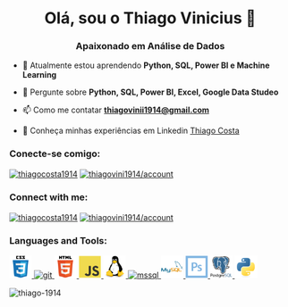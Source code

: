 <h1 align="center">Olá, sou o Thiago Vinicius 👋</h1>
<h3 align="center">Apaixonado em Análise de Dados</h3>

- 🌱 Atualmente estou aprendendo **Python, SQL, Power BI e Machine Learning**

- 💬 Pergunte sobre **Python, SQL, Power BI, Excel, Google Data Studeo**

- 📫 Como me contatar **thiagovinii1914@gmail.com**

- 📄 Conheça minhas experiências em Linkedin [Thiago Costa](https://www.linkedin.com/in/thiagocosta1914)

<h3 align="left">Conecte-se comigo:</h3>
<p align ="esquerda">
<a href="https://linkedin.com/in/thiagocosta1914" target="blank"><img align="center" src="https://raw.githubusercontent.com/rahuldkjain/github-profile-readme -generator/master/src/images/icons/Social/linked-in-alt.svg" alt="thiagocosta1914" height="30" width="40" /></a>
<a href="https:/ /kaggle.com/thiagovini1914/account" target="blank"><img align="center" src="https://raw.githubusercontent.com/rahuldkjain/github-profile-readme-generator/master/src/images /icons/Social/kaggle.svg" alt="thiagovini1914/account" height="30" width="40" /></a>
</p>

<h3 align="left">Connect with me:</h3>
<p align="left">
<a href="https://linkedin.com/in/thiagocosta1914" target="blank"><img align="center" src="https://raw.githubusercontent.com/rahuldkjain/github-profile-readme-generator/master/src/images/icons/Social/linked-in-alt.svg" alt="thiagocosta1914" height="30" width="40" /></a>
<a href="https://kaggle.com/thiagovini1914/account" target="blank"><img align="center" src="https://raw.githubusercontent.com/rahuldkjain/github-profile-readme-generator/master/src/images/icons/Social/kaggle.svg" alt="thiagovini1914/account" height="30" width="40" /></a>

</p>

<h3 align="left">Languages and Tools:</h3>
<p align="left"> <a href="https://www.w3schools.com/css/" target="_blank" rel="noreferrer"> <img src="https://raw.githubusercontent.com/devicons/devicon/master/icons/css3/css3-original-wordmark.svg" alt="css3" width="40" height="40"/> </a> <a href="https://git-scm.com/" target="_blank" rel="noreferrer"> <img src="https://www.vectorlogo.zone/logos/git-scm/git-scm-icon.svg" alt="git" width="40" height="40"/> </a> <a href="https://www.w3.org/html/" target="_blank" rel="noreferrer"> <img src="https://raw.githubusercontent.com/devicons/devicon/master/icons/html5/html5-original-wordmark.svg" alt="html5" width="40" height="40"/> </a> <a href="https://developer.mozilla.org/en-US/docs/Web/JavaScript" target="_blank" rel="noreferrer"> <img src="https://raw.githubusercontent.com/devicons/devicon/master/icons/javascript/javascript-original.svg" alt="javascript" width="40" height="40"/> </a> <a href="https://www.linux.org/" target="_blank" rel="noreferrer"> <img src="https://raw.githubusercontent.com/devicons/devicon/master/icons/linux/linux-original.svg" alt="linux" width="40" height="40"/> </a> <a href="https://www.microsoft.com/en-us/sql-server" target="_blank" rel="noreferrer"> <img src="https://www.svgrepo.com/show/303229/microsoft-sql-server-logo.svg" alt="mssql" width="40" height="40"/> </a> <a href="https://www.mysql.com/" target="_blank" rel="noreferrer"> <img src="https://raw.githubusercontent.com/devicons/devicon/master/icons/mysql/mysql-original-wordmark.svg" alt="mysql" width="40" height="40"/> </a> <a href="https://www.photoshop.com/en" target="_blank" rel="noreferrer"> <img src="https://raw.githubusercontent.com/devicons/devicon/master/icons/photoshop/photoshop-line.svg" alt="photoshop" width="40" height="40"/> </a> <a href="https://www.postgresql.org" target="_blank" rel="noreferrer"> <img src="https://raw.githubusercontent.com/devicons/devicon/master/icons/postgresql/postgresql-original-wordmark.svg" alt="postgresql" width="40" height="40"/> </a> <a href="https://www.python.org" target="_blank" rel="noreferrer"> <img src="https://raw.githubusercontent.com/devicons/devicon/master/icons/python/python-original.svg" alt="python" width="40" height="40"/> </a> </p>

<p><img align="center" src="https://github-readme-stats.vercel.app/api/top-langs?username=thiago-1914&show_icons=true&locale=en&layout=compact" alt="thiago-1914" /></p>


<!---
- 👋 Hi, I’m @Thiago-vini
- 👀 I’m interested in ...
- 🌱 I’m currently learning ...
- 💞️ I’m looking to collaborate on ...
- 📫 How to reach me ...

Thiago-vini/Thiago-vini is a ✨ special ✨ repository because its `README.md` (this file) appears on your GitHub profile.
You can click the Preview link to take a look at your changes.
--->

